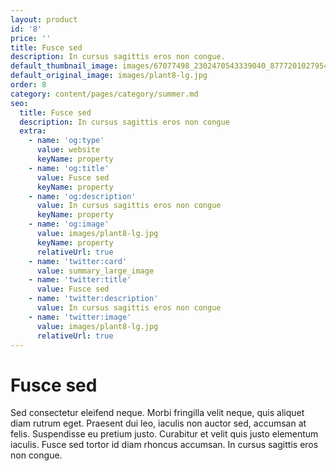 ```yaml
---
layout: product
id: '8'
price: ''
title: Fusce sed
description: In cursus sagittis eros non congue.
default_thumbnail_image: images/67077498_2302470543339040_8777201027954433216_n (2).jpg
default_original_image: images/plant8-lg.jpg
order: 8
category: content/pages/category/summer.md
seo:
  title: Fusce sed
  description: In cursus sagittis eros non congue
  extra:
    - name: 'og:type'
      value: website
      keyName: property
    - name: 'og:title'
      value: Fusce sed
      keyName: property
    - name: 'og:description'
      value: In cursus sagittis eros non congue
      keyName: property
    - name: 'og:image'
      value: images/plant8-lg.jpg
      keyName: property
      relativeUrl: true
    - name: 'twitter:card'
      value: summary_large_image
    - name: 'twitter:title'
      value: Fusce sed
    - name: 'twitter:description'
      value: In cursus sagittis eros non congue
    - name: 'twitter:image'
      value: images/plant8-lg.jpg
      relativeUrl: true
---
```


# Fusce sed

Sed consectetur eleifend neque. Morbi fringilla velit neque, quis aliquet diam rutrum eget. Praesent dui leo, iaculis non auctor sed, accumsan at felis. Suspendisse eu pretium justo. Curabitur et velit quis justo elementum iaculis. Fusce sed tortor id diam rhoncus accumsan. In cursus sagittis eros non congue.